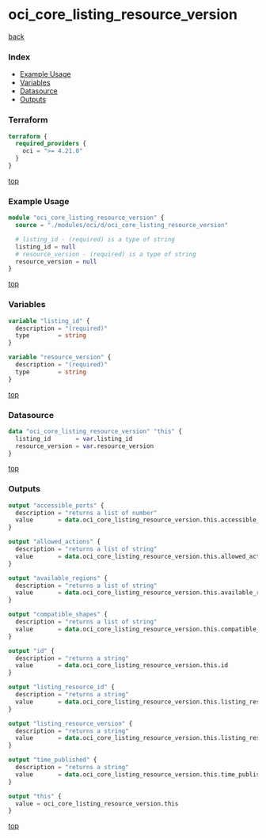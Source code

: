 # oci_core_listing_resource_version

[back](../oci.md)

### Index

- [Example Usage](#example-usage)
- [Variables](#variables)
- [Datasource](#datasource)
- [Outputs](#outputs)

### Terraform

```terraform
terraform {
  required_providers {
    oci = ">= 4.21.0"
  }
}
```

[top](#index)

### Example Usage

```terraform
module "oci_core_listing_resource_version" {
  source = "./modules/oci/d/oci_core_listing_resource_version"

  # listing_id - (required) is a type of string
  listing_id = null
  # resource_version - (required) is a type of string
  resource_version = null
}
```

[top](#index)

### Variables

```terraform
variable "listing_id" {
  description = "(required)"
  type        = string
}

variable "resource_version" {
  description = "(required)"
  type        = string
}
```

[top](#index)

### Datasource

```terraform
data "oci_core_listing_resource_version" "this" {
  listing_id       = var.listing_id
  resource_version = var.resource_version
}
```

[top](#index)

### Outputs

```terraform
output "accessible_ports" {
  description = "returns a list of number"
  value       = data.oci_core_listing_resource_version.this.accessible_ports
}

output "allowed_actions" {
  description = "returns a list of string"
  value       = data.oci_core_listing_resource_version.this.allowed_actions
}

output "available_regions" {
  description = "returns a list of string"
  value       = data.oci_core_listing_resource_version.this.available_regions
}

output "compatible_shapes" {
  description = "returns a list of string"
  value       = data.oci_core_listing_resource_version.this.compatible_shapes
}

output "id" {
  description = "returns a string"
  value       = data.oci_core_listing_resource_version.this.id
}

output "listing_resource_id" {
  description = "returns a string"
  value       = data.oci_core_listing_resource_version.this.listing_resource_id
}

output "listing_resource_version" {
  description = "returns a string"
  value       = data.oci_core_listing_resource_version.this.listing_resource_version
}

output "time_published" {
  description = "returns a string"
  value       = data.oci_core_listing_resource_version.this.time_published
}

output "this" {
  value = oci_core_listing_resource_version.this
}
```

[top](#index)